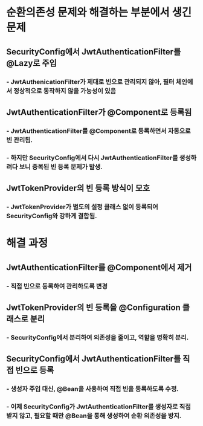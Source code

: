 # 순환의존성 문제와 해결하는 부분에서 생긴 문제

## SecurityConfig에서 JwtAuthenticationFilter를 @Lazy로 주입
### - JwtAuthenicationFilter가 제대로 빈으로 관리되지 않아, 필터 체인에서 정상적으로 동작하지 않을 가능성이 있음

## JwtAuthenticationFilter가 @Component로 등록됨
### - JwtAuthenticationFilter를 @Component로 등록하면서 자동으로 빈 관리됨.
### - 하지만 SecurityConfig에서 다시 JwtAuthenticationFilter를 생성하려다 보니 중복된 빈 등록 문제가 발생.

##  JwtTokenProvider의 빈 등록 방식이 모호
### - JwtTokenProvider가 별도의 설정 클래스 없이 등록되어 SecurityConfig와 강하게 결합됨.

# 해결 과정
## JwtAuthenticationFilter를 @Component에서 제거
### - 직접 빈으로 등록하여 관리하도록 변경

## JwtTokenProvider의 빈 등록을 @Configuration 클래스로 분리
### - SecurityConfig에서 분리하여 의존성을 줄이고, 역할을 명확히 분리.

## SecurityConfig에서 JwtAuthenticationFilter를 직접 빈으로 등록
### - 생성자 주입 대신, @Bean을 사용하여 직접 빈을 등록하도록 수정.
### - 이제 SecurityConfig가 JwtAuthenticationFilter를 생성자로 직접 받지 않고, 필요할 때만 @Bean을 통해 생성하여 순환 의존성을 방지.